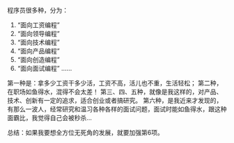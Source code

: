 程序员很多种，分为：

1. “面向工资编程”
2. “面向领导编程”
3. “面向技术编程”
4. “面向产品编程”
5. “面向创造编程”
6. “面向面试编程”
 ……

第一种是：拿多少工资干多少活，工资不高，活儿也不重，生活轻松；
第二种，在职场如鱼得水，混得不会太差！
第三、四、五种，就像是我这样的，对产品、技术、创新有一定的追求，适合创业或者搞研究。
第六种，是我近来才发现的，有那么一波人，经常研究和温习各种各样的面试问题，面试时能如鱼得水，跟这种面霸比，我觉得自己会被秒杀…

总结：如果我要想全方位无死角的发展，就要加强第6项。